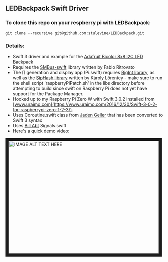 ## LEDBackpack Swift Driver

### To clone this repo on your respberry pi with LEDBackpack: 
`git clone --recursive git@github.com:stulevine/LEDBackpack.git`
### Details:
* Swift 3 driver and example for the [Adafruit Bicolor 8x8 I2C LED Backpack](https://www.adafruit.com/products/902)
* Requires the [SMBus-swift](https://github.com/Sephiroth87) library written by Fabio Ritrovato
* The ∏ generation and display app (Pi.swift) requires [BigInt library](https://github.com/lorentey/BigInt), as well as the [SipHash library](https://github.com/lorentey/SipHash) written by Károly Lőrentey - make sure to run the shell script 'raspberryPiPatch.sh' in the libs directory before attempting to build since swift on Raspberry Pi does not yet have support for the Package Manager.
* Hooked up to my Raspberry Pi Zero W with Swift 3.0.2 installed from [www.uraimo.com](https://www.uraimo.com/2016/12/30/Swift-3-0-2-for-raspberrypi-zero-1-2-3/).
* Uses Coroutine.swift class from [Jaden Geller](https://github.com/JadenGeller/Yield) that has been converted to Swift 3 syntax
* Uses [Bill Abt](https://github.com/IBM-Swift/BlueSignals) Signals.swift 
* Here's a quick demo video:

<a href="http://www.youtube.com/watch?feature=player_embedded&v=636hou_Y_Fg
" target="_blank"><img src="http://img.youtube.com/vi/636hou_Y_Fg/0.jpg" 
alt="IMAGE ALT TEXT HERE" width="480" height="360" border="10" /></a>
